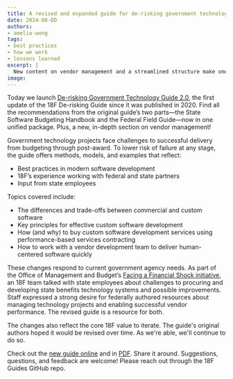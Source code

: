 ```yaml
---
title: A revised and expanded guide for de-risking government technology projects
date: 2024-08-DD
authors: 
- amelia-wong
tags:  
- best practices
- how we work
- lessons learned
excerpt: |
  New content on vendor management and a streamlined structure make one of 18F's most popular guides even more useful for government staff.
image: 
---
```


Today we launch [De-risking Government Technology Guide 2.0](https://guides.18f.gov/derisking-government-tech/), the first update of the 18F De-risking Guide since it was published in 2020. Find all the recommendations from the original guide’s two parts—the State Software Budgeting Handbook and the Federal Field Guide—now in one unified package. Plus, a new, in-depth section on vendor management! 

Government technology projects face challenges to successful delivery from budgeting through post-award. To lower risk of failure at any stage, the guide offers methods, models, and examples that reflect:
- Best practices in modern software development
- 18F’s experience working with federal and state partners
- Input from state employees

Topics covered include:
- The differences and trade-offs between commercial and custom software
- Key principles for effective custom software development
- How (and why) to buy custom software development services using performance-based services contracting
- How to work with a vendor development team to deliver human-centered software quickly

These changes respond to current government agency needs. As part of the Office of Management and Budget’s [Facing a Financial Shock initiative](https://www.performance.gov/cx/life-experiences/facing-a-financial-shock/), an 18F team talked with state employees about challenges to procuring and developing state benefits technology systems and possible improvements. Staff expressed a strong desire for federally authored resources about managing technology projects and enabling successful vendor performance. The revised guide is a resource for both.

The changes also reflect the core 18F value to iterate. The guide's original authors hoped it would be revised over time. As we're able, we'll continue to do so.

Check out the [new guide online](https://guides.18f.gov/derisking-government-tech/) and in [PDF](/). Share it around. Suggestions, questions, and feedback are welcome! Please reach out through the 18F Guides GitHub repo.

